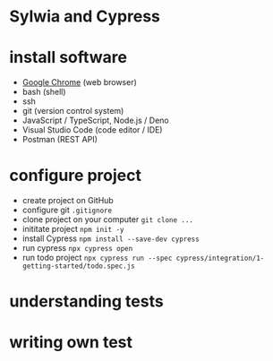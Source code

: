 # Sylwia and Cypress

# install software
* [Google Chrome](./doc/google-chrome.md) (web browser)
* bash (shell)
* ssh
* git (version control system)
* JavaScript / TypeScript, Node.js / Deno
* Visual Studio Code (code editor / IDE)
* Postman (REST API)

# configure project 
* create project on GitHub
* configure git
`.gitignore`
* clone project on your computer
`git clone ...`
* inititate project
`npm init -y`
* install Cypress
`npm install --save-dev cypress`
* run cypress
`npx cypress open`
* run todo project
`npx cypress run --spec cypress/integration/1-getting-started/todo.spec.js`

# understanding tests

# writing own test